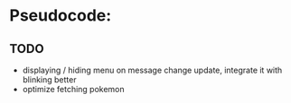 # Pseudocode:

## TODO

- displaying / hiding menu on message change update, integrate it with blinking better
- optimize fetching pokemon
